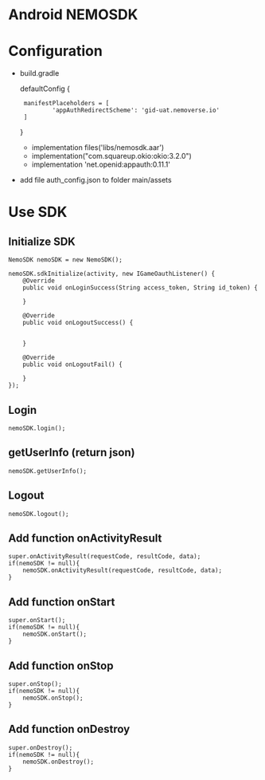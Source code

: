 # Android NEMOSDK

# Configuration

-  build.gradle

	defaultConfig {
        
        manifestPlaceholders = [
                'appAuthRedirectScheme': 'gid-uat.nemoverse.io'
        ]
    }
	
    + implementation files('libs/nemosdk.aar')
    + implementation("com.squareup.okio:okio:3.2.0")
    + implementation 'net.openid:appauth:0.11.1'
	
-  add file auth_config.json to folder main/assets


	
# Use SDK

## Initialize SDK 
	
	NemoSDK nemoSDK = new NemoSDK();

	nemoSDK.sdkInitialize(activity, new IGameOauthListener() {
		@Override
		public void onLoginSuccess(String access_token, String id_token) {

		}

		@Override
		public void onLogoutSuccess() {

			
		}

		@Override
		public void onLogoutFail() {

		}
	});
	
## Login

	nemoSDK.login();
	
## getUserInfo  (return json)

	nemoSDK.getUserInfo();

## Logout
	
	nemoSDK.logout();
	
## Add function onActivityResult
  
	super.onActivityResult(requestCode, resultCode, data);
	if(nemoSDK != null){
		nemoSDK.onActivityResult(requestCode, resultCode, data);
	}

## Add function onStart
	
	super.onStart();
	if(nemoSDK != null){
		nemoSDK.onStart();
	}

## Add function onStop

	super.onStop();
	if(nemoSDK != null){
		nemoSDK.onStop();
	}

## Add function onDestroy

	super.onDestroy();
	if(nemoSDK != null){
		nemoSDK.onDestroy();
	}
